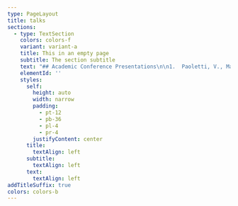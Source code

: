 ```yaml
---
type: PageLayout
title: talks
sections:
  - type: TextSection
    colors: colors-f
    variant: variant-a
    title: This in an empty page
    subtitle: The section subtitle
    text: "## Academic Conference Presentations\n\n1.  Paoletti, V., Mayglothling, T., & Mills, J.P. (2022). Exploring the psychological well-being of Female Italian and British athletes in the build up to the Tokyo Olympics. FEPSAC, Padova, Italy.\n\n2.  Norman, E., & Mills, J.P. (2022). Playing through Injury: Exploring the Reasons Why Athletes Put Themselves at Risk of Further Harm. FEPSAC, Padova, Italy.\n\n3.  Mayglothling, T., Paoletti, V., & Mills, J.P. (2022).Exploring Athlete Welfare Pre and Post the Tokyo Olympics: A Qualitative Study. FEPSAC, Padova, Italy.\n\n4.  Mikuzis, J, O’Gorman, R, & Mills, J.P. (In review). Conceptualising Moral Integrity: an analysis of 21 uses. FEPSAC, Padova, Italy.\n\n5.  Morris, P., Hope, E., & Mills, J. P. (2022). Assessing The Feasibility And Initial Effectiveness Of Dance-Based Exergame For Enhancing Autistic Children’s Social-Communication Skills. FEPSAC, Padova, Italy.\n\n6.  Clements, K., Freeman, P., & Mills, J.P. (2020). Development of the Youth Coaching Effectiveness Scale. The North American Society for the Psychology of Sport and Physical Activity, Vancouver, Canada\n\n7.  Clements, K., Mills, J.P. (2020). A Longitudinal Examination of the Influence of Coaching Effectiveness on Youth Academy Footballers. The North American Society for the Psychology of Sport and Physical Activity, Vancouver, Canada.\_\n\n8.  Lohse, K., Hill, C., Zenko, Z.,\_ Miramonti, A., & Mills, J.P. (2019) Workshop on open-science practices in kinesiology. NASPSPA\n\n9.  Mills, J.P. (2019). The role of personal ethics in athlete and stakeholder perceptions of anti-doping. Society for the Improvement of Psychological Sciences\n\n10. Mills, J. P., Zenko, Z., & Boardley, I. (2018, June 20). SportRχiv Hackathon. In The North American Society for the Psychology of Sport and Physical Activity. Denver, Colorado, US.\n\n11. Mills, J. P., & Boardley, I. (2018, June 20). Development and validation of indirect measures of athletes' attitudes towards controlled and uncontrolled forms of performance enhancement in sport. In The North American Society for the Psychology of Sport and Physical Activity. Denver, Colorado, US.\n\n12. Mills, J. P., & Boardley, I. (2015, July 20). An auto ethnographic account of constructing, deconstructing, and reconstructing a coaching identity.. In 14th European Congress of Sport Psychology. Bern, Switzerland.\n\n13. Mills, J. P., & Boardley, I. (2015, July 20). Coach ethical virtues and integrity as predictors of amateur football participants sport commitment. In 14th European Congress of Sport Psychology. Bern, Switzerland\n\n14. Mills, J. P., & Boardley, I. (2015, December 16). Expert Premier League soccer managers' use of transformational leadership behaviours, and attitude towards sport integrity: An intrinsic case-study.. In British Psychological Society, Division of Sport and Exercise Psychology Conference, Leeds.. Leeds.\n\n15. Mills, J. P., Caliskan, G., & Winstanley, C. (2014, July 21). A retrospective exploration into the impact of career transitions on the identities of expert soccer managers. In International Congress of Applied Psychology. Paris.\n\n16. Mills, J. P. (2013, December 18). Measuring leaders’ implicit biases towards authentic and pseudo-transformational leadership values. In British Psychological Society, Division of Sport and Exercise Psychology Conference. Manchester.\n\n\n\n## Media\n2021\nBBC Documentary (Academic Expert), Do Black Lives Still Matter?\n2021\nYeovil Town FC (Invited Talk), Developing Team Working Skills\n2021\nScouts Eye Network (Invited Talk), Understanding Biases in Scout Decision Making\n2019\nCafé Scientifique (Invited Talk), Sport as a Dress Rehearsal for Life?\n2019\nCalifornia State University Bakersfield (Invited Talk),\n2018\nBBC World News (Interviewee), The Role of Skin Tone on Playing Position in Football (https://youtu.be/jMKn2mT23wM)\n2018\nITV Anglia News (Interviewee), The Role of Skin Tone on Playing Position in Football (http://www.itv.com/news/anglia/update/2018-01-16/skin-colour-impacts-football-position-essex-study-finds/)\n2018\nThe Times, The Role of Skin Tone on Playing Position in Football \n2018\niNews, The Role of Skin Tone on Playing Position in Football\n2018\nBBC World Service (Interviewee), The Role of Skin Tone on Playing Position in Football\n2018\nBBC Newsday (Interviewee), The Role of Skin Tone on Playing Position in Football\n2018\nBBC Focus on Africa (Interviewee), The Role of Skin Tone on Playing Position in Football\n\n"
    elementId: ''
    styles:
      self:
        height: auto
        width: narrow
        padding:
          - pt-12
          - pb-36
          - pl-4
          - pr-4
        justifyContent: center
      title:
        textAlign: left
      subtitle:
        textAlign: left
      text:
        textAlign: left
addTitleSuffix: true
colors: colors-b
---
```

